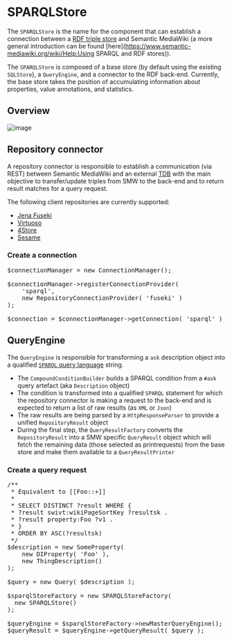 # SPARQLStore

The `SPARQLStore` is the name for the component that can establish a connection between a [RDF triple store][tdb] and Semantic MediaWiki (a more general introduction can be found [here](https://www.semantic-mediawiki.org/wiki/Help:Using SPARQL and RDF stores)).

The `SPARQLStore` is composed of a base store (by default using the existing `SQLStore`), a `QueryEngine`, and a connector to the RDF back-end. Currently, the base store takes the position of accumulating information about properties, value annotations, and statistics.

## Overview

![image](https://cloud.githubusercontent.com/assets/1245473/9708428/e1e2bf1a-551b-11e5-920c-dd97d66d2ec7.png)

## Repository connector

A repository connector is responsible to establish a communication (via REST) between Semantic MediaWiki and an external [TDB][tdb] with the main objective to transfer/update triples from SMW to the back-end and to return result matches for a query request.

The following client repositories are currently supported:

- [Jena Fuseki][fuseki]
- [Virtuoso][virtuoso]
- [4Store][4store]
- [Sesame][sesame]

### Create a connection
<pre>
$connectionManager = new ConnectionManager();

$connectionManager->registerConnectionProvider(
	'sparql',
	new RepositoryConnectionProvider( 'fuseki' )
);

$connection = $connectionManager->getConnection( 'sparql' )
</pre>

## QueryEngine

The `QueryEngine` is responsible for transforming a `ask` description object into a qualified
[`SPARQL` query language][sparql-query] string.

- The `CompoundConditionBuilder` builds a SPARQL condition from a `#ask` query artefact (aka `Description` object)
- The condition is transformed into a qualified `SPARQL` statement for which the repository connector is making a request to the back-end and is expected to return a list of raw results (as `XML` or `Json`)
- The raw results are being parsed by a `HttpResponseParser` to provide a unified `RepositoryResult` object
- During the final step, the `QueryResultFactory` converts the `RepositoryResult` into a SMW specific `QueryResult` object which will fetch the remaining data (those selected as printrequests) from the base store and make them available to a `QueryResultPrinter`

### Create a query request
<pre>
/**
 * Equivalent to [[Foo::+]]
 *
 * SELECT DISTINCT ?result WHERE {
 * ?result swivt:wikiPageSortKey ?resultsk .
 * ?result property:Foo ?v1 .
 * }
 * ORDER BY ASC(?resultsk)
 */
$description = new SomeProperty(
    new DIProperty( 'Foo' ),
    new ThingDescription()
);

$query = new Query( $description );

$sparqlStoreFactory = new SPARQLStoreFactory(
  new SPARQLStore()
);

$queryEngine = $sparqlStoreFactory->newMasterQueryEngine();
$queryResult = $queryEngine->getQueryResult( $query );
</pre>

[fuseki]: https://jena.apache.org/
[fuseki-dataset]: https://jena.apache.org/documentation/tdb/dynamic_datasets.html
[sparql-query]:http://www.w3.org/TR/sparql11-query/
[sparql-dataset]: https://www.w3.org/TR/sparql11-query/#specifyingDataset
[virtuoso]: https://github.com/openlink/virtuoso-opensource
[4store]: https://github.com/garlik/4store
[tdb]: http://en.wikipedia.org/wiki/Triplestore
[sesame]: http://rdf4j.org/
